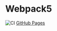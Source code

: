 # Webpack5

![CI](https://github.com/Margosha881/ahj-event/actions/workflows/web.yml/badge.svg)
[GitHub Pages](https://margosha881.github.io/ahj-event/)
